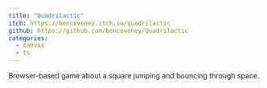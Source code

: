 ```yaml
---
title: "Quadrilactic"
itch: https://bencoveney.itch.io/quadrilactic
github: https://github.com/bencoveney/Quadrilactic
categories:
  - canvas
  - ts
---
```


Browser-based game about a square jumping and bouncing through space.

